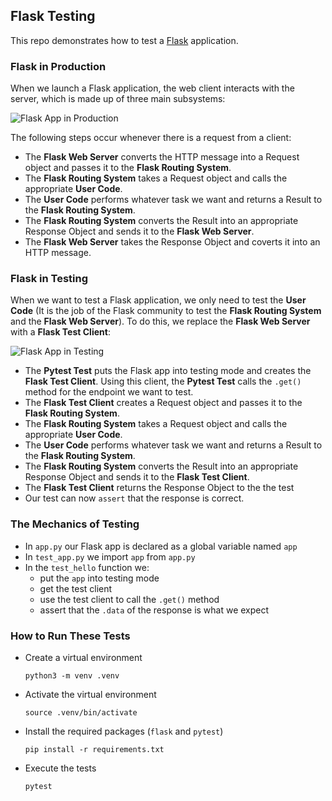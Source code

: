 
## Flask Testing

This repo demonstrates how to test a [Flask](https://flask.palletsprojects.com/en/2.1.x/) application.


### Flask in Production

When we launch a Flask application, the web client interacts with the server, which is made up of three main subsystems:

![Flask App in Production](https://i.ibb.co/23ZNtFm/fa33193f0447.png)

The following steps occur whenever there is a request from a client:

* The **Flask Web Server** converts the HTTP message into a Request object and passes it to the **Flask Routing System**.
* The **Flask Routing System** takes a Request object and calls the appropriate **User Code**.
* The **User Code** performs whatever task we want and returns a Result to the **Flask Routing System**.
* The **Flask Routing System** converts the Result into an appropriate Response Object and sends it to the **Flask Web Server**.
* The **Flask Web Server** takes the Response Object and coverts it into an HTTP message.

### Flask in Testing

When we want to test a Flask application, we only need to test the **User Code** (It is the job of the Flask community to test the **Flask Routing System** and the **Flask Web Server**).  To do this, we replace the **Flask Web Server** with a **Flask Test Client**:

![Flask App in Testing](https://i.ibb.co/vJbLGNq/a9ded23ff285.png)

* The **Pytest Test** puts the Flask app into testing mode and creates the **Flask Test Client**.  Using this client, the **Pytest Test** calls the `.get()` method for the endpoint we want to test.
* The **Flask Test Client** creates a Request object and passes it to the **Flask Routing System**.
* The **Flask Routing System** takes a Request object and calls the appropriate **User Code**.
* The **User Code** performs whatever task we want and returns a Result to the **Flask Routing System**.
* The **Flask Routing System** converts the Result into an appropriate Response Object and sends it to the **Flask Test Client**.
* The **Flask Test Client** returns the Response Object to the the test
* Our test can now `assert` that the response is correct.


### The Mechanics of Testing

* In `app.py` our Flask app is declared as a global variable named `app`
* In `test_app.py` we import `app` from `app.py`
* In the `test_hello` function we: 
  * put the `app` into testing mode
  * get the test client
  * use the test client to call the `.get()` method
  * assert that the `.data` of the response is what we expect

### How to Run These Tests

* Create a virtual environment

  ```
  python3 -m venv .venv
  ```

* Activate the virtual environment

  ```
  source .venv/bin/activate
  ```

  
* Install the required packages (`flask` and `pytest`)

  ```
  pip install -r requirements.txt
  ```
  
* Execute the tests

  ```
  pytest
  ```
  
